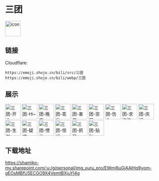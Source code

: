 # 三团
<img src="https://emoji.shojo.cn/bili/src/三团/icon.png" width="50" height="50" alt="icon">

## 链接
Cloudflare:
```
https://emoji.shojo.cn/bili/src/三团
https://emoji.shojo.cn/bili/webp/三团
```
## 展示
<img src="https://emoji.shojo.cn/bili/src/三团/三团-开心.png" width="50" height="50" alt="三团-开心">
<img src="https://emoji.shojo.cn/bili/src/三团/三团-Hi~.png" width="50" height="50" alt="三团-Hi~">
<img src="https://emoji.shojo.cn/bili/src/三团/三团-晚安.png" width="50" height="50" alt="三团-晚安">
<img src="https://emoji.shojo.cn/bili/src/三团/三团-乖啦.png" width="50" height="50" alt="三团-乖啦">
<img src="https://emoji.shojo.cn/bili/src/三团/三团-害羞.png" width="50" height="50" alt="三团-害羞">
<img src="https://emoji.shojo.cn/bili/src/三团/三团-崇拜.png" width="50" height="50" alt="三团-崇拜">
<img src="https://emoji.shojo.cn/bili/src/三团/三团-伤心.png" width="50" height="50" alt="三团-伤心">
<img src="https://emoji.shojo.cn/bili/src/三团/三团-求抱抱.png" width="50" height="50" alt="三团-求抱抱">
<img src="https://emoji.shojo.cn/bili/src/三团/三团-庆祝.png" width="50" height="50" alt="三团-庆祝">
<img src="https://emoji.shojo.cn/bili/src/三团/三团-生气.png" width="50" height="50" alt="三团-生气">
<img src="https://emoji.shojo.cn/bili/src/三团/三团-疑惑.png" width="50" height="50" alt="三团-疑惑">
<img src="https://emoji.shojo.cn/bili/src/三团/三团-愣住.png" width="50" height="50" alt="三团-愣住">
<img src="https://emoji.shojo.cn/bili/src/三团/三团-惊讶.png" width="50" height="50" alt="三团-惊讶">
<img src="https://emoji.shojo.cn/bili/src/三团/三团-抓狂.png" width="50" height="50" alt="三团-抓狂">
<img src="https://emoji.shojo.cn/bili/src/三团/三团-贴贴.png" width="50" height="50" alt="三团-贴贴">

## 下载地址

https://shamiko-my.sharepoint.com/:u:/g/personal/img_yuru_pro/EWmj6uGjAAlHq9yom-gEOsMBfU5ECGO9X4VemtBXjuYI4g